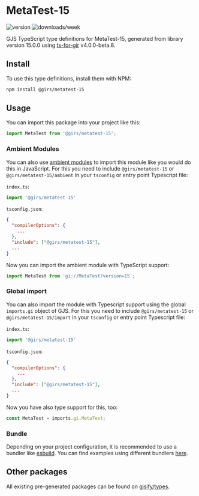 
# MetaTest-15

![version](https://img.shields.io/npm/v/@girs/metatest-15)
![downloads/week](https://img.shields.io/npm/dw/@girs/metatest-15)


GJS TypeScript type definitions for MetaTest-15, generated from library version 15.0.0 using [ts-for-gir](https://github.com/gjsify/ts-for-gir) v4.0.0-beta.8.


## Install

To use this type definitions, install them with NPM:
```bash
npm install @girs/metatest-15
```

## Usage

You can import this package into your project like this:
```ts
import MetaTest from '@girs/metatest-15';
```

### Ambient Modules

You can also use [ambient modules](https://github.com/gjsify/ts-for-gir/tree/main/packages/cli#ambient-modules) to import this module like you would do this in JavaScript.
For this you need to include `@girs/metatest-15` or `@girs/metatest-15/ambient` in your `tsconfig` or entry point Typescript file:

`index.ts`:
```ts
import '@girs/metatest-15'
```

`tsconfig.json`:
```json
{
  "compilerOptions": {
    ...
  },
  "include": ["@girs/metatest-15"],
  ...
}
```

Now you can import the ambient module with TypeScript support: 

```ts
import MetaTest from 'gi://MetaTest?version=15';
```

### Global import

You can also import the module with Typescript support using the global `imports.gi` object of GJS.
For this you need to include `@girs/metatest-15` or `@girs/metatest-15/import` in your `tsconfig` or entry point Typescript file:

`index.ts`:
```ts
import '@girs/metatest-15'
```

`tsconfig.json`:
```json
{
  "compilerOptions": {
    ...
  },
  "include": ["@girs/metatest-15"],
  ...
}
```

Now you have also type support for this, too:

```ts
const MetaTest = imports.gi.MetaTest;
```

### Bundle

Depending on your project configuration, it is recommended to use a bundler like [esbuild](https://esbuild.github.io/). You can find examples using different bundlers [here](https://github.com/gjsify/ts-for-gir/tree/main/examples).

## Other packages

All existing pre-generated packages can be found on [gjsify/types](https://github.com/gjsify/types).

